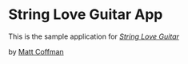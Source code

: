 # String Love Guitar App

This is the sample application for
[*String Love Guitar*](http://stringloveguitar.com)

by [Matt Coffman](http://mattcoffman.com)
